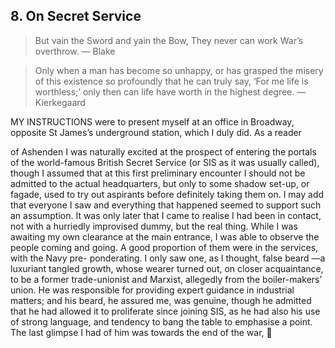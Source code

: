 
## 8. On Secret Service

> But vain the Sword and yain the Bow,
> They never can work War’s overthrow.
> — Blake


> Only when a man has become so unhappy, or has grasped the misery
> of this existence so profoundly that he can truly say, ‘For me life is
> worthless;’ only then can life have worth in the highest degree.
> — Kierkegaard

MY INSTRUCTIONS were to present myself at an office in Broadway,
opposite St James’s underground station, which I duly did. As a reader

of Ashenden I was naturally excited at the prospect of entering the
portals of the world-famous British Secret Service (or SIS as it was
usually called), though I assumed that at this first preliminary encounter
I should not be admitted to the actual headquarters, but only to some
shadow set-up, or fagade, used to try out aspirants before definitely
taking them on. I may add that everyone I saw and everything that
happened seemed to support such an assumption. It was only later that
I came to realise I had been in contact, not with a hurriedly improvised
dummy, but the real thing. While I was awaiting my own clearance at
the main entrance, I was able to observe the people coming and going.
A good proportion of them were in the services, with the Navy pre-
ponderating. I only saw one, as I thought, false beard —a luxuriant
tangled growth, whose wearer turned out, on closer acquaintance, to be
a former trade-unionist and Marxist, allegedly from the boiler-makers’
union. He was responsible for providing expert guidance in industrial
matters; and his beard, he assured me, was genuine, though he admitted
that he had allowed it to proliferate since joining SIS, as he had also
his use of strong language, and tendency to bang the table to emphasise
a point. The last glimpse I had of him was towards the end of the war,
